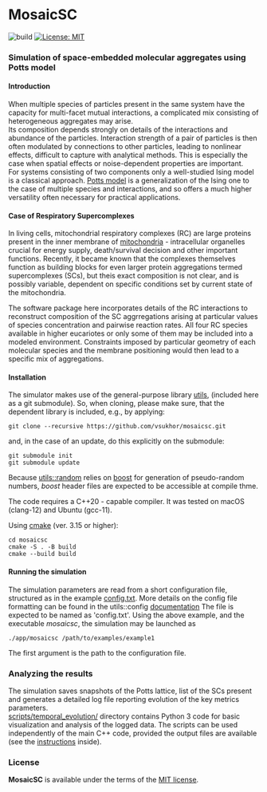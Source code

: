 #  MosaicSC 

![build](https://github.com/vsukhor/MosaicSC/actions/workflows/cmake.yml/badge.svg)
[![License: MIT](https://img.shields.io/badge/License-MIT-blue.svg)](./LICENSE.md)

### Simulation of space-embedded molecular aggregates using Potts model

#### Introduction
 
When multiple species of particles present in the same system have the capacity for multi-facet 
mutual interactions, a complicated mix consisting of heterogeneous aggregates may arise.  
Its composition depends strongly on details of the interactions and abundance of the particles.
 Interaction strength of a pair of particles is then often modulated by connections to other 
 particles, leading to nonlinear effects, difficult to capture with analytical methods. This is 
 especially the case when spatial effects or noise-dependent properties are important.   
For systems consisting of two components only a well-studied Ising model is a classical 
approach. [Potts model](https://en.wikipedia.org/wiki/Potts_model) is a generalization of the 
Ising one to the case of multiple species and interactions, and so offers a much higher versatility 
often necessary for practical applications.

#### Case of Respiratory Supercomplexes

In living cells, mitochondrial respiratory complexes (RC) are large proteins present in the inner 
membrane of [mitochondria](https://en.wikipedia.org/wiki/Mitochondrion) - intracellular 
organelles crucial for energy supply, death/survival decision and other important functions. 
Recently, it became known that the complexes themselves function as building blocks for even
 larger protein aggregations termed supercomplexes (SCs), but theis exact composition is not 
 clear, and is possibly variable, dependent on specific conditions set by current state of the mitochondria.

The software package here incorporates details of the RC interactions to reconstruct 
composition of the SC aggrregations arising at particular values of species concentration and
 pairwise reaction rates. All four RC species available in higher eucariotes or only some of them 
 may be included into a modeled environment. Constraints imposed by particular geometry of 
 each molecular species and the membrane positioning would then lead to a specific mix of 
 aggregations.

#### Installation

The simulator makes use of the general-purpose library [utils](https://github.com/vsukhor/utils),
(included here as a git submodule).
So, when cloning, please make sure, that the dependent library is included, e.g., by applying:

```console
git clone --recursive https://github.com/vsukhor/mosaicsc.git
```

and, in the case of an update, do this explicitly on the submodule:

```console
git submodule init
git submodule update
```

Because [utils::random](https://github.com/vsukhor/utils/tree/master/utils/random)
relies on [boost](https://www.boost.org/) for generation of pseudo-random numbers, 
*boost* header files are expected to be accessible at compile thme.

The code requires a C++20 - capable compiler. It was tested on macOS (clang-12) and Ubuntu (gcc-11). 

Using [cmake](https://cmake.org) (ver. 3.15 or higher):  
    
```console
cd mosaicsc  
cmake -S . -B build  
cmake --build build  
```
#### Running the simulation

The simulation parameters are read from a short configuration file, structured 
as in the example [config.txt](examples/example1/config.txt). 
More details on the config file formatting can be found in the 
utils::config [documentation](https://github.com/vsukhor/utils/blob/master/utils/config/conf_file_structure.md) 
The file is expected to be named as 'config.txt'.
Using the above example, and the executable *mosaicsc*, the simulation may be launched as

`./app/mosaicsc /path/to/examples/example1`

The first argument is the path to the configuration file.

### Analyzing the results

The simulation saves snapshots of the Potts lattice, list of the SCs present and generates a 
detailed log file reporting evolution of the key metrics parameters.  
[scripts/temporal_evolution/](scripts/temporal_evolution/) directory contains Python 3 code for 
basic visualization and analysis of the logged data.
The scripts can be used independently of the main C++ code,  provided the output files are 
available (see the [instructions](scripts/README.md) inside). 

### License

**MosaicSC** is available under the terms of the [MIT license](LICENSE.md).
